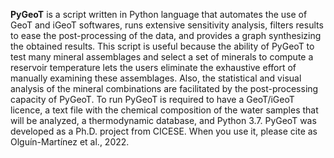 **PyGeoT** is a script written in Python language that automates the use of GeoT and iGeoT softwares, runs extensive sensitivity analysis, filters results to ease the post-processing of the data, and provides a graph synthesizing the obtained results.
This script is useful because the ability of PyGeoT to test many mineral assemblages and select a set of minerals to compute a reservoir temperature lets the users eliminate the exhaustive effort of manually examining these assemblages. Also, the statistical and visual analysis of the mineral combinations are facilitated by the post-processing capacity of PyGeoT. 
To run PyGeoT is required to have a GeoT/iGeoT licence, a text file with the chemical composition of the water samples that will be analyzed, a thermodynamic database, and Python 3.7. 
PyGeoT was developed as a Ph.D. project from CICESE. When you use it, please cite as Olguín-Martínez et al., 2022. 
